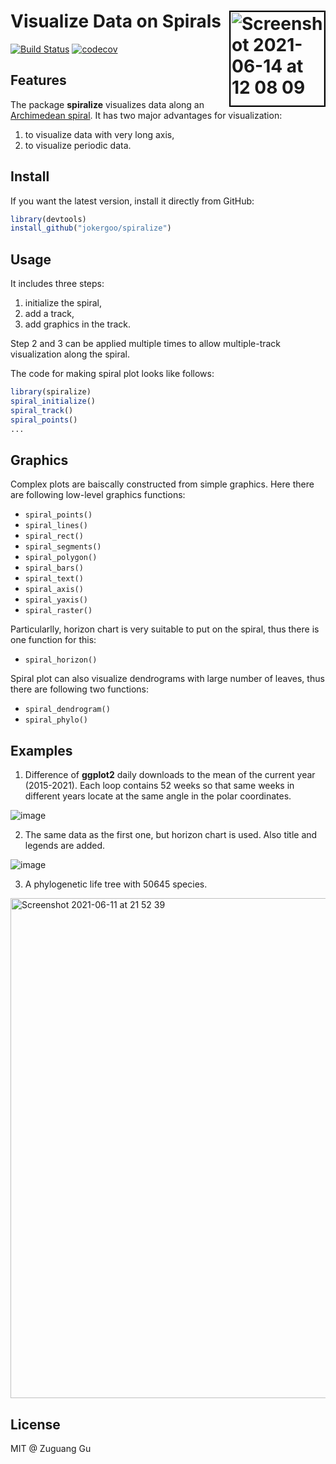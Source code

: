 # Visualize Data on Spirals <img width="150" alt="Screenshot 2021-06-14 at 12 08 09" src="https://user-images.githubusercontent.com/449218/121876090-723e0900-cd09-11eb-8d0d-82fbeeb83997.png" align="right" style="border:2px solid black;" >


[![Build Status](https://travis-ci.org/jokergoo/spiralize.svg)](https://travis-ci.org/jokergoo/spiralize) 
[![codecov](https://img.shields.io/codecov/c/github/jokergoo/spiralize.svg)](https://codecov.io/github/jokergoo/spiralize) 

## Features

The package **spiralize** visualizes data along an [Archimedean spiral](https://en.wikipedia.org/wiki/Archimedean_spiral).
It has two major advantages for visualization:

1. to visualize data with very long axis,
2. to visualize periodic data.

## Install

If you want the latest version, install it directly from GitHub:

```r
library(devtools)
install_github("jokergoo/spiralize")
```

## Usage

It includes three steps:

1. initialize the spiral,
2. add a track,
3. add graphics in the track.

Step 2 and 3 can be applied multiple times to allow multiple-track visualization along the spiral.

The code for making spiral plot looks like follows:

```r
library(spiralize)
spiral_initialize()
spiral_track()
spiral_points()
...
```

## Graphics

Complex plots are baiscally constructed from simple graphics. Here there are following low-level graphics functions:

- `spiral_points()`
- `spiral_lines()`
- `spiral_rect()`
- `spiral_segments()`
- `spiral_polygon()`
- `spiral_bars()`
- `spiral_text()`
- `spiral_axis()`
- `spiral_yaxis()`
- `spiral_raster()`

Particularlly, horizon chart is very suitable to put on the spiral, thus there is one function for this:

- `spiral_horizon()`

Spiral plot can also visualize dendrograms with large number of leaves, thus there are following two functions:

- `spiral_dendrogram()`
- `spiral_phylo()` 


## Examples

1. Difference of **ggplot2** daily downloads to the mean of the current year (2015-2021). Each loop contains 52 weeks so that same weeks in different years locate at the same angle in the polar coordinates.

![image](https://user-images.githubusercontent.com/449218/122206336-8c125400-cea1-11eb-8b0d-2314aede4641.png)

2. The same data as the first one, but horizon chart is used. Also title and legends are added.

![image](https://user-images.githubusercontent.com/449218/122206221-671de100-cea1-11eb-823e-6c48de851667.png)


3. A phylogenetic life tree with 50645 species. 

<img width="800" alt="Screenshot 2021-06-11 at 21 52 39" src="https://user-images.githubusercontent.com/449218/122206461-afd59a00-cea1-11eb-9d38-59041f1f6076.png">


## License

MIT @ Zuguang Gu
